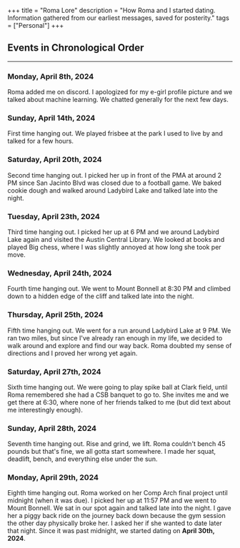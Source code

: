 +++
title = "Roma Lore"
description = "How Roma and I started dating. Information gathered from our earliest messages, saved for posterity."
tags = ["Personal"]
+++
<!-- date = 2024-06-17T20:48:58-05:00 -->

## Events in Chronological Order
---

### Monday, April 8th, 2024
Roma added me on discord. I apologized for my e-girl profile picture and we talked about machine learning. We chatted generally for the next few days.

### Sunday, April 14th, 2024
First time hanging out. We played frisbee at the park I used to live by and talked for a few hours.

### Saturday, April 20th, 2024
Second time hanging out. I picked her up in front of the PMA at around 2 PM since San Jacinto Blvd was closed due to a football game. We baked cookie dough and walked around Ladybird Lake and talked late into the night.

### Tuesday, April 23th, 2024
Third time hanging out. I picked her up at 6 PM and we around Ladybird Lake again and visited the Austin Central Library. We looked at books and played Big chess, where I was slightly annoyed at how long she took per move.

### Wednesday, April 24th, 2024
Fourth time hanging out. We went to Mount Bonnell at 8:30 PM and climbed down to a hidden edge of the cliff and talked late into the night.

### Thursday, April 25th, 2024
Fifth time hanging out. We went for a run around Ladybird Lake at 9 PM. We ran two miles, but since I've already ran enough in my life, we decided to walk around and explore and find our way back. Roma doubted my sense of directions and I proved her wrong yet again.

### Saturday, April 27th, 2024
Sixth time hanging out. We were going to play spike ball at Clark field, until Roma remembered she had a CSB banquet to go to. She invites me and we get there at 6:30, where none of her friends talked to me (but did text about me interestingly enough).

### Sunday, April 28th, 2024
Seventh time hanging out. Rise and grind, we lift. Roma couldn't bench 45 pounds but that's fine, we all gotta start somewhere. I made her squat, deadlift, bench, and everything else under the sun.

### Monday, April 29th, 2024
Eighth time hanging out. Roma worked on her Comp Arch final project until midnight (when it was due). I picked her up at 11:57 PM and we went to Mount Bonnell. We sat in our spot again and talked late into the night. I gave her a piggy back ride on the journey back down because the gym session the other day physically broke her. I asked her if she wanted to date later that night. Since it was past midnight, we started dating on **April 30th, 2024**.
